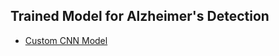 ## Trained Model for Alzheimer's Detection
- [Custom CNN Model](https://github.com/Asma-Nasr/Alzheimer-s-Disease-Detection-MRI-images-CNN/blob/main/Models/cnn_alzheimer_model.h5)
  
